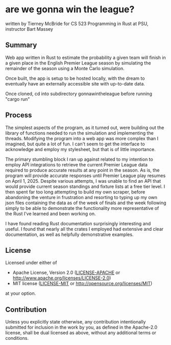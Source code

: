 # are we gonna win the league?
written by Tierney McBride
for CS 523 Programming in Rust at PSU, instructor Bart Massey

## Summary
Web app written in Rust to estimate the probability a given team
will finish in a given place in the English Premier League season
by simulating the remainder of the season using a Monte Carlo simulation.

Once built, the app is setup to be hosted locally, with the dream to eventually have an externally accessible site with up-to-date data.

Once cloned, cd into subdirectory gonnawintheleague before running "cargo run"

## Process
The simplest aspects of the program, as it turned out, were building out the library of functions needed to run the simulation and implementing the threads. Modifying the program into a web app was more complex than I imagined, but quite a lot of fun. I can't seem to get the interface to acknowledge and employ my stylesheet, but that is of little importance.

The primary stumbling block I ran up against related to my intention to employ API integrations to retrieve the current Premier League data required to produce accurate results at any point in the season. As is, the program will provide accurate responses until Premier League play resumes on April 1, 2025. Despite various attempts, I was unable to find an API that would provide current season standings and fixture lists at a free tier level. I then spent far too long attempting to build my own scraper, before abandoning the venture in frustration and resorting to typing up my own json files containing the data as of the week of finals and the week following simply to be able to demonstrate the functionality more representative of the Rust I've learned and been working on.

I have found reading Rust documentation surprisingly interesting and useful. I found that nearly all the crates I employed had extensive and clear documentation, as well as helpfully demonstrative examples.

## License

Licensed under either of

 * Apache License, Version 2.0
   ([LICENSE-APACHE](LICENSE-APACHE) or http://www.apache.org/licenses/LICENSE-2.0)
 * MIT license
   ([LICENSE-MIT](LICENSE-MIT) or http://opensource.org/licenses/MIT)

at your option.

## Contribution

Unless you explicitly state otherwise, any contribution intentionally submitted
for inclusion in the work by you, as defined in the Apache-2.0 license, shall be
dual licensed as above, without any additional terms or conditions.
